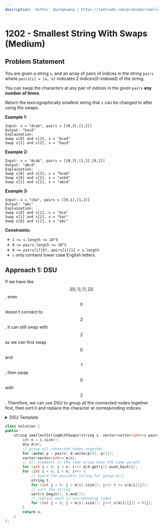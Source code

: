 ```yaml
---
description: 'Author: @wingkwong | https://leetcode.com/problems/smallest-string-with-swaps'
---
```


# 1202 - Smallest String With Swaps (Medium)

## Problem Statement

You are given a string `s`, and an array of pairs of indices in the string `pairs` where `pairs[i] = [a, b]` indicates 2 indices(0-indexed) of the string.

You can swap the characters at any pair of indices in the given `pairs` **any number of times**.

Return the lexicographically smallest string that `s` can be changed to after using the swaps.

**Example 1:**

```
Input: s = "dcab", pairs = [[0,3],[1,2]]
Output: "bacd"
Explaination: 
Swap s[0] and s[3], s = "bcad"
Swap s[1] and s[2], s = "bacd"
```

**Example 2:**

```
Input: s = "dcab", pairs = [[0,3],[1,2],[0,2]]
Output: "abcd"
Explaination: 
Swap s[0] and s[3], s = "bcad"
Swap s[0] and s[2], s = "acbd"
Swap s[1] and s[2], s = "abcd"
```

**Example 3:**

```
Input: s = "cba", pairs = [[0,1],[1,2]]
Output: "abc"
Explaination: 
Swap s[0] and s[1], s = "bca"
Swap s[1] and s[2], s = "bac"
Swap s[0] and s[1], s = "abc" 
```

**Constraints:**

* `1 <= s.length <= 10^5`
* `0 <= pairs.length <= 10^5`
* `0 <= pairs[i][0], pairs[i][1] < s.length`
* `s` only contains lower case English letters.

## Approach 1: DSU

If we have like $$[[0,1],[1,2]]$$, even $$0$$ doesn't connect to $$2$$, it can still swap with $$2$$ as we can first swap $$0$$ and $$1$$, then swap $$0$$ with $$2$$. Therefore, we can use DSU to group all the connected nodes together first, then sort it and replace the character at corresponding indices.&#x20;

<details>

<summary>DSU Template</summary>

```cpp
class dsu {
 public:
  vector<int> root, rank;
  int n;
  int cnt;

  dsu(int _n) : n(_n) {
    root.resize(n);
    rank.resize(n);
    for(int i = 0; i < n; i++) {
        root[i] = i;
        rank[i] = 1;
    }
    cnt = n;
  }

  inline int getCount() { return cnt; }

  inline int get(int x) { return (x == root[x] ? x : (root[x] = get(root[x]))); }

  inline bool unite(int x, int y) {
    x = get(x);
    y = get(y);
    if (x != y) {
        if (rank[x] > rank[y]) {
            root[y] = x;
        } else if (rank[x] < rank[y]) {
            root[x] = y;
        } else {
            root[y] = x;
            rank[x] += 1;
        }
        cnt--;
      return true;
    }
    return false;
  }
};
```

</details>

```cpp
class Solution {
public:
    string smallestStringWithSwaps(string s, vector<vector<int>>& pairs) {
        int n = s.size();
        dsu d(n);
        // group all connected nodes together
        for (auto& p : pairs) d.unite(p[0], p[1]);
        vector<vector<int>> m(n);
        // all elements in the same group have the same parent
        for (int i = 0; i < n; i++) m[d.get(i)].push_back(i);
        for (int i = 0; i < n; i++) {
            // build the possible string for group m[i]
            string t;
            for (int j = 0; j < m[i].size(); j++) t += s[m[i][j]];
            // sort the string
            sort(t.begin(), t.end());
            // replace each in correponding index
            for (int j = 0; j < m[i].size(); j++) s[m[i][j]] = t[j];
        }
        return s;
    }
};
```
